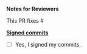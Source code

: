 **Notes for Reviewers**

This PR fixes #

**[Signed commits](../blob/master/CONTRIBUTING.md#signing-off-on-commits-developer-certificate-of-origin)**

- [ ] Yes, I signed my commits.

<!--
Thank you for contributing to Meshery! 

Contributing Conventions:

1. Include descriptive PR titles with [<component-name>] prepended.
2. Build and test your changes before submitting a PR. 
3. Sign your commits

By following the community's contribution conventions upfront, the review process will 
be accelerated and your PR merged more quickly.
-->

